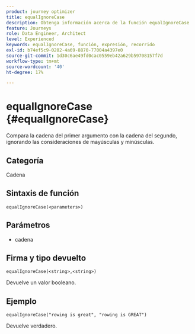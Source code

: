 ```yaml
---
product: journey optimizer
title: equalIgnoreCase
description: Obtenga información acerca de la función equalIgnoreCase
feature: Journeys
role: Data Engineer, Architect
level: Experienced
keywords: equalIgnoreCase, función, expresión, recorrido
exl-id: b74ef5c9-0202-4a69-8870-77004a4397e0
source-git-commit: 1d30c6ae49fd0cac0559eb42a629b59708157f7d
workflow-type: tm+mt
source-wordcount: '40'
ht-degree: 17%

---
```


# equalIgnoreCase {#equalIgnoreCase}

Compara la cadena del primer argumento con la cadena del segundo, ignorando las consideraciones de mayúsculas y minúsculas.

## Categoría

Cadena

## Sintaxis de función

`equalIgnoreCase(<parameters>)`

## Parámetros

* cadena

## Firma y tipo devuelto

`equalIgnoreCase(<string>,<string>)`

Devuelve un valor booleano.

## Ejemplo

`equalIgnoreCase("rowing is great", "rowing is GREAT")`

Devuelve verdadero.
